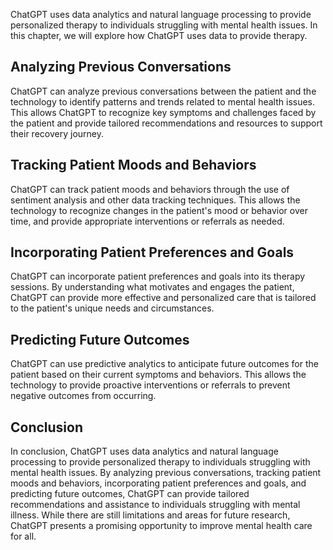 
ChatGPT uses data analytics and natural language processing to provide personalized therapy to individuals struggling with mental health issues. In this chapter, we will explore how ChatGPT uses data to provide therapy.

Analyzing Previous Conversations
--------------------------------

ChatGPT can analyze previous conversations between the patient and the technology to identify patterns and trends related to mental health issues. This allows ChatGPT to recognize key symptoms and challenges faced by the patient and provide tailored recommendations and resources to support their recovery journey.

Tracking Patient Moods and Behaviors
------------------------------------

ChatGPT can track patient moods and behaviors through the use of sentiment analysis and other data tracking techniques. This allows the technology to recognize changes in the patient's mood or behavior over time, and provide appropriate interventions or referrals as needed.

Incorporating Patient Preferences and Goals
-------------------------------------------

ChatGPT can incorporate patient preferences and goals into its therapy sessions. By understanding what motivates and engages the patient, ChatGPT can provide more effective and personalized care that is tailored to the patient's unique needs and circumstances.

Predicting Future Outcomes
--------------------------

ChatGPT can use predictive analytics to anticipate future outcomes for the patient based on their current symptoms and behaviors. This allows the technology to provide proactive interventions or referrals to prevent negative outcomes from occurring.

Conclusion
----------

In conclusion, ChatGPT uses data analytics and natural language processing to provide personalized therapy to individuals struggling with mental health issues. By analyzing previous conversations, tracking patient moods and behaviors, incorporating patient preferences and goals, and predicting future outcomes, ChatGPT can provide tailored recommendations and assistance to individuals struggling with mental illness. While there are still limitations and areas for future research, ChatGPT presents a promising opportunity to improve mental health care for all.
